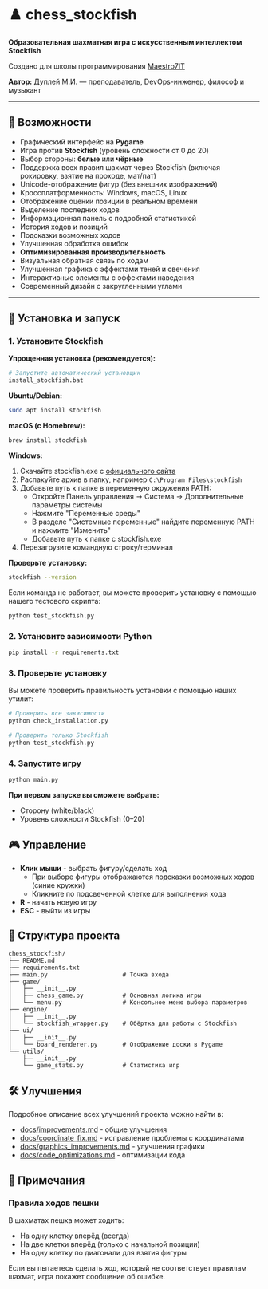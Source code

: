 # ♟️ chess_stockfish

**Образовательная шахматная игра с искусственным интеллектом Stockfish**  

Создано для школы программирования [Maestro7IT](https://school-maestro7it.ru/)  

**Автор:** Дуплей М.И. — преподаватель, DevOps-инженер, философ и музыкант

---

## 🌟 Возможности

- Графический интерфейс на **Pygame**
- Игра против **Stockfish** (уровень сложности от 0 до 20)
- Выбор стороны: **белые** или **чёрные**
- Поддержка всех правил шахмат через Stockfish (включая рокировку, взятие на проходе, мат/пат)
- Unicode-отображение фигур (без внешних изображений)
- Кроссплатформенность: Windows, macOS, Linux
- Отображение оценки позиции в реальном времени
- Выделение последних ходов
- Информационная панель с подробной статистикой
- История ходов и позиций
- Подсказки возможных ходов
- Улучшенная обработка ошибок
- **Оптимизированная производительность**
- Визуальная обратная связь по ходам
- Улучшенная графика с эффектами теней и свечения
- Интерактивные элементы с эффектами наведения
- Современный дизайн с закругленными углами

---

## 🚀 Установка и запуск

### 1. Установите Stockfish

**Упрощенная установка (рекомендуется):**
```bash
# Запустите автоматический установщик
install_stockfish.bat
```

**Ubuntu/Debian:**

```bash
sudo apt install stockfish
```

**macOS (с Homebrew):**

```bash
brew install stockfish
```

**Windows:**

1. Скачайте stockfish.exe с [официального сайта](https://stockfishchess.org/download/)
2. Распакуйте архив в папку, например `C:\Program Files\stockfish`
3. Добавьте путь к папке в переменную окружения PATH:
   - Откройте Панель управления → Система → Дополнительные параметры системы
   - Нажмите "Переменные среды"
   - В разделе "Системные переменные" найдите переменную PATH и нажмите "Изменить"
   - Добавьте путь к папке с stockfish.exe
4. Перезагрузите командную строку/терминал

**Проверьте установку:**

```bash
stockfish --version
```

Если команда не работает, вы можете проверить установку с помощью нашего тестового скрипта:

```bash
python test_stockfish.py
```

### 2. Установите зависимости Python

```bash
pip install -r requirements.txt
```

### 3. Проверьте установку

Вы можете проверить правильность установки с помощью наших утилит:

```bash
# Проверить все зависимости
python check_installation.py

# Проверить только Stockfish
python test_stockfish.py
```

### 4. Запустите игру

```bash
python main.py
```

**При первом запуске вы сможете выбрать:**

- Сторону (white/black)
- Уровень сложности Stockfish (0–20)

## 🎮 Управление

- **Клик мыши** - выбрать фигуру/сделать ход
  - При выборе фигуры отображаются подсказки возможных ходов (синие кружки)
  - Кликните по подсвеченной клетке для выполнения хода
- **R** - начать новую игру
- **ESC** - выйти из игры

## 📂 Структура проекта

```textline
chess_stockfish/
├── README.md
├── requirements.txt
├── main.py                     # Точка входа
├── game/
│   ├── __init__.py
│   ├── chess_game.py           # Основная логика игры
│   └── menu.py                 # Консольное меню выбора параметров
├── engine/
│   ├── __init__.py
│   └── stockfish_wrapper.py    # Обёртка для работы с Stockfish
├── ui/
│   ├── __init__.py
│   └── board_renderer.py       # Отображение доски в Pygame
└── utils/
    ├── __init__.py
    └── game_stats.py           # Статистика игр
```

## 🛠 Улучшения

Подробное описание всех улучшений проекта можно найти в:
- [docs/improvements.md](docs/improvements.md) - общие улучшения
- [docs/coordinate_fix.md](docs/coordinate_fix.md) - исправление проблемы с координатами
- [docs/graphics_improvements.md](docs/graphics_improvements.md) - улучшения графики
- [docs/code_optimizations.md](docs/code_optimizations.md) - оптимизации кода

## 📝 Примечания

### Правила ходов пешки
В шахматах пешка может ходить:
- На одну клетку вперёд (всегда)
- На две клетки вперёд (только с начальной позиции)
- На одну клетку по диагонали для взятия фигуры

Если вы пытаетесь сделать ход, который не соответствует правилам шахмат, игра покажет сообщение об ошибке.